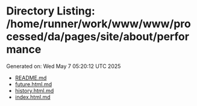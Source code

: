 # Directory Listing: /home/runner/work/www/www/processed/da/pages/site/about/performance
Generated on: Wed May  7 05:20:12 UTC 2025

- [README.md](README.md)
- [future.html.md](future.html.md)
- [history.html.md](history.html.md)
- [index.html.md](index.html.md)
